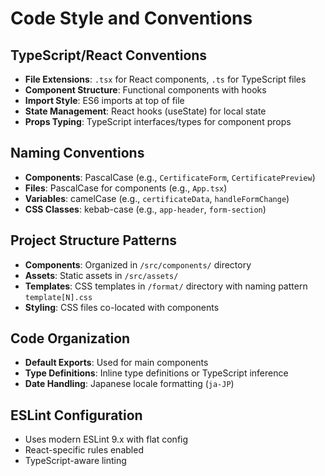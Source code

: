 # Code Style and Conventions

## TypeScript/React Conventions
- **File Extensions**: `.tsx` for React components, `.ts` for TypeScript files
- **Component Structure**: Functional components with hooks
- **Import Style**: ES6 imports at top of file
- **State Management**: React hooks (useState) for local state
- **Props Typing**: TypeScript interfaces/types for component props

## Naming Conventions
- **Components**: PascalCase (e.g., `CertificateForm`, `CertificatePreview`)
- **Files**: PascalCase for components (e.g., `App.tsx`)
- **Variables**: camelCase (e.g., `certificateData`, `handleFormChange`)
- **CSS Classes**: kebab-case (e.g., `app-header`, `form-section`)

## Project Structure Patterns
- **Components**: Organized in `/src/components/` directory
- **Assets**: Static assets in `/src/assets/`
- **Templates**: CSS templates in `/format/` directory with naming pattern `template[N].css`
- **Styling**: CSS files co-located with components

## Code Organization
- **Default Exports**: Used for main components
- **Type Definitions**: Inline type definitions or TypeScript inference
- **Date Handling**: Japanese locale formatting (`ja-JP`)

## ESLint Configuration
- Uses modern ESLint 9.x with flat config
- React-specific rules enabled
- TypeScript-aware linting